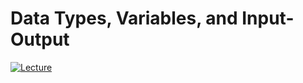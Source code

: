 # Data Types, Variables, and Input-Output

[![Lecture](http://img.youtube.com/vi/bbyZLfZWLJw/0.jpg)](https://www.youtube.com/watch?v=bbyZLfZWLJw)

